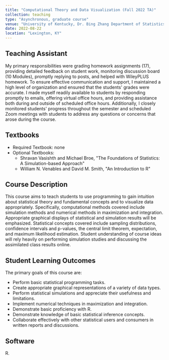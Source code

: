 ```yaml
---
title: "Computational Theory and Data Visualization (Fall 2022 TA)"
collection: teaching
type: "Asynchronous, graduate course"
venue: "University of Kentucky, Dr. Bing Zhang Department of Statistics"
date: 2022-08-22
location: "Lexington, KY"
---
```


## Teaching Assistant
My primary responsibilities were grading homework assignments (17), providing detailed feedback on student work, monitoring discussion board (10 Modules), promptly replying to posts, and helped with WileyPLUS homework. To ensure effective communication and support, I maintained a high level of organization and ensured that the students' grades were accurate. I made myself readily available to students by responding promptly to emails, offering virtual office hours, and providing assistance both during and outside of scheduled office hours. Additionally, I closely monitored students' progress throughout the semester and scheduled Zoom meetings with students to address any questions or concerns that arose during the course.

## Textbooks
* Required Textbook: none
* Optional Textbooks: 
  + Shravan Vasishth and Michael Broe, "The Foundations of Statistics: A Simulation-based Approach"
  + William N. Venables and David M. Smith, "An Introduction to R"

## Course Description
This course aims to teach students to use programming to gain intuition about statistical theory and fundamental concepts and to visualize data appropriately. Specifically, computational methods covered include simulation methods and numerical methods in maximization and integration. Appropriate graphical displays of statistical and simulation results will be emphasized. Statistical concepts covered include sampling distributions, confidence intervals and p-values, the
central limit theorem, expectation, and maximum likelihood estimation. Student understanding of course ideas will rely heavily on performing simulation studies and discussing the assimilated class results online.

## Student Learning Outcomes
The primary goals of this course are:

* Perform basic statistical programming tasks.
* Create appropriate graphical representations of a variety of data types.
* Perform statistical simulations and appreciate their usefulness and limitations.
* Implement numerical techniques in maximization and integration.
* Demonstrate basic proficiency with R.
* Demonstrate knowledge of basic statistical inference concepts.
* Collaborate effectively with other statistical users and consumers in written reports and discussions.

## Software
R.
